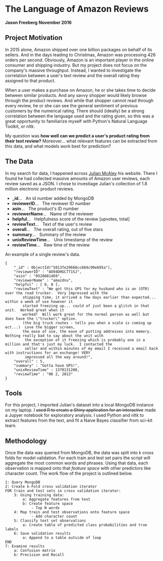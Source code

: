 # The Language of Amazon Reviews
__Jason Freeberg__
__November 2016__

## Project Motivation

In 2015 alone, Amazon shipped over one billion packages on behalf of its sellers. And in the days leading to Christmas, Amazon was processing 426 orders per second. Obviously, Amazon is an important player in the online consumer and shipping industry. But my project does not focus on the company's massive throughput. Instead, I wanted to investigate the correlation between a user's text review and the overall rating they assigned to that product. 

When a user makes a purchase on Amazon, he or she takes time to decide between similar products. And any savvy shopper would likely browse through the product reviews. And while that shopper cannot read through every review, he or she can see the general sentiment of previous customers by the numerical rating. There should (ideally) be a strong correlation between the language used and the rating given, so this was a great opportunity to familiarize myself with Python's Natural Language Toolkit, or *nltk*. 

My question was **how well can we predict a user's product rating from their text review?** Moreover... what relevant features can be extracted from this data, and what models work best for prediction?

## The Data

In my search for data, I happened across [Julian McAley](http://jmcauley.ucsd.edu/data/amazon/) his website. There I found he had collected massive amounts of Amazon user reviews, each review saved as a JSON. I chose to investiage Julian's collection of 1.8 million electronic product reviews.  

- **\_id**... &nbsp; An id number added by MongoDB
- **reviewerID**... &nbsp; The reviewer ID number
- **asin**... &nbsp; The product's ID number
- **reviewerName**... &nbsp; Name of the reviewer
- **helpful**... &nbsp; Helpfulness score of the review [upvotes, total]
- **reviewText**... &nbsp; Text of the user's review
- **overall**... &nbsp; The overall rating, out of five stars
- **summary**... &nbsp; Summary of the review
- **unixReviewTime**... &nbsp; Unix timestamp of the review
- **reviewTime**... &nbsp; Raw time of the review

An example of a single review's data.

    {
        "_id" : ObjectId("5813fe29668cc684c99e695a"),
        "reviewerID" : "AO94DHGC771SJ",
        "asin" : "0528881469",
        "reviewerName" : "amazdnu",
        "helpful" : [ 0, 0 ],
        "reviewText" : "We got this GPS for my husband who is an (OTR) over the road trucker.  Very Impressed with the 
            shipping time, it arrived a few days earlier than expected...  within a week of use however it 
            started freezing up... could of just been a glitch in that unit.  Worked great when it 
            worked!  Will work great for the normal person as well but does have the \"trucker\" option. 
            (the big truck routes - tells you when a scale is coming up ect...)  Love the bigger screen, 
            the ease of use, the ease of putting addresses into memory.  Nothing really bad to say about the unit with
             the exception of it freezing which is probably one in a million and that's just my luck.  I contacted the 
             seller and within minutes of my email I received a email back with instructions for an exchange! VERY 
             impressed all the way around!",
        "overall" : 5,
        "summary" : "Gotta have GPS!",
        "unixReviewTime" : 1370131200,
        "reviewTime" : "06 2, 2013"
    }

## Tools

For this project, I imported Julian's dataset into a local MongoDB instance on my laptop. I ~~used R to create a Shiny application for an interactive~~ made a Jupyer notebook for exploratory analysis. I used Python and nltk to extract features from the text, and fit a Naive Bayes classifier from sci-kit learn.

## Methodology

Once the data was queried from MongoDB, the data was split into k cross folds for model validation. For each train and test set pairs the script will aggregate the most common words and phrases. Using that data, each observation is mapped onto that *feature space* with other predictors like character count. The work flow of the project is outlined below.

```
1: Query MongoDB
2: Create k-Fold cross validation iterator
FOR train and test sets in cross validation iterator:
    3: Using training data:
        a: Aggregate features from text
        b: Create feature space
            - Top N words
    4: Map train and test observations onto feature space
            - Add character count
    5: Classify test set observations
        a: Create table of predicted class probabilities and true labels
    6: Save validation results
        a: Append to a table outside of loop
END
7: Examine results
    a: Confusion matrix
    b: Precision and Recall
```
